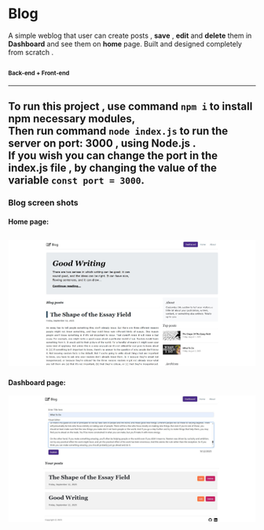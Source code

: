 # Blog
A simple weblog that user can create posts , **save** , **edit** and **delete** them in **Dashboard** and see them on **home** page.
Built and designed completely from scratch . 
#### <sub>Back-end + Front-end</sub>
---
To run this project , use command `npm i` to install npm necessary modules,<br/>
Then run command `node index.js` to run the server on port: 3000 , using Node.js .<br/>
If you wish you can change the port in the index.js file , by changing the value of the variable `const port = 3000`.
----

### Blog screen shots
#### Home page:
![home page](https://github.com/pouriavj/Blog/blob/main/blog-home.jpg?raw=true)
----
#### Dashboard page:
![home page](https://github.com/pouriavj/Blog/blob/main/blog-dashboard.jpg?raw=true)

